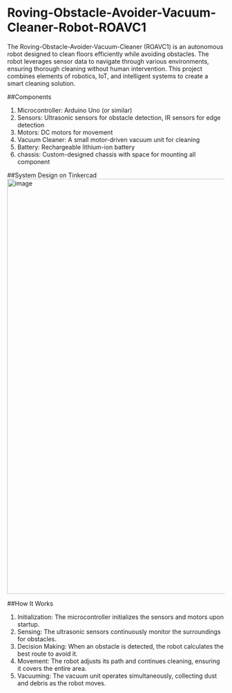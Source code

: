 # Roving-Obstacle-Avoider-Vacuum-Cleaner-Robot-ROAVC1
The Roving-Obstacle-Avoider-Vacuum-Cleaner (ROAVC1) is an autonomous robot designed to clean floors efficiently while avoiding obstacles. The robot leverages sensor data to navigate through various environments, ensuring thorough cleaning without human intervention. This project combines elements of robotics, IoT, and intelligent systems to create a smart cleaning solution.

##Components
1. Microcontroller: Arduino Uno (or similar)
2. Sensors: Ultrasonic sensors for obstacle detection, IR sensors for edge detection
3. Motors: DC motors for movement
4. Vacuum Cleaner: A small motor-driven vacuum unit for cleaning
5. Battery: Rechargeable lithium-ion battery
6. chassis: Custom-designed chassis with space for mounting all component

##System Design on Tinkercad
   <img width="959" alt="image" src="https://github.com/user-attachments/assets/ff02170e-af34-4de9-ac8d-06613e8b5bce">

##How It Works
1. Initialization: The microcontroller initializes the sensors and motors upon startup.
2. Sensing: The ultrasonic sensors continuously monitor the surroundings for obstacles.
3. Decision Making: When an obstacle is detected, the robot calculates the best route to avoid it.
4. Movement: The robot adjusts its path and continues cleaning, ensuring it covers the entire area.
5. Vacuuming: The vacuum unit operates simultaneously, collecting dust and debris as the robot moves.
